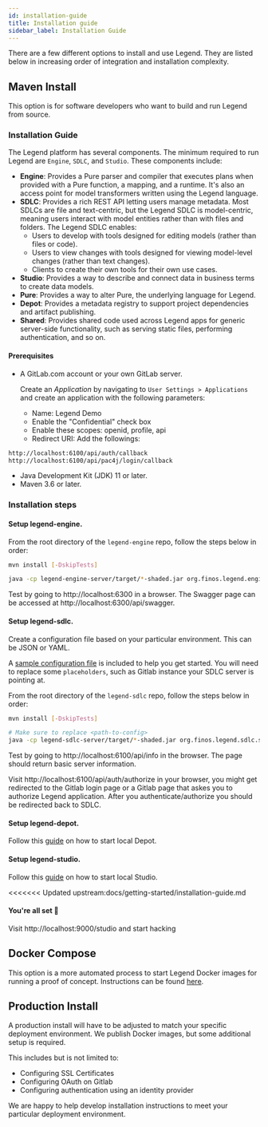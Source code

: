 ```yaml
---
id: installation-guide
title: Installation guide
sidebar_label: Installation Guide
---
```


There are a few different options to install and use Legend. They are listed below in increasing order of integration and installation complexity.

## Maven Install

This option is for software developers who want to build and run Legend from source.

### Installation Guide

The Legend platform has several components. The minimum required to run Legend are `Engine`, `SDLC`, and `Studio`. These components include:

- **Engine**: Provides a Pure parser and compiler that executes plans when provided with a Pure function, a mapping, and a runtime. It's also an access point for model transformers written using the Legend language.
- **SDLC**: Provides a rich REST API letting users manage metadata. Most SDLCs are file and text-centric, but the Legend SDLC is model-centric, meaning users interact with model entities rather than with files and folders. The Legend SDLC enables:
  - Users to develop with tools designed for editing models (rather than files or code).
  - Users to view changes with tools designed for viewing model-level changes (rather than text changes).
  - Clients to create their own tools for their own use cases.
- **Studio**: Provides a way to describe and connect data in business terms to create data models.
- **Pure**: Provides a way to alter Pure, the underlying language for Legend.
- **Depot**: Provides a metadata registry to support project dependencies and artifact publishing.
- **Shared**: Provides shared code used across Legend apps for generic server-side functionality, such as serving static files, performing authentication, and so on.

#### Prerequisites

- A GitLab.com account or your own GitLab server.

  Create an _Application_ by navigating to `User Settings > Applications` and create an application with the following parameters:

  - Name: Legend Demo
  - Enable the "Confidential" check box
  - Enable these scopes: openid, profile, api
  - Redirect URI: Add the followings:

```sh
http://localhost:6100/api/auth/callback
http://localhost:6100/api/pac4j/login/callback
```

- Java Development Kit (JDK) 11 or later.
- Maven 3.6 or later.

### Installation steps

#### Setup **legend-engine**.

From the root directory of the `legend-engine` repo, follow the steps below in order:

```sh
mvn install [-DskipTests]
```

```sh
java -cp legend-engine-server/target/*-shaded.jar org.finos.legend.engine.server.Server server legend-engine-server/src/test/resources/org/finos/legend/engine/server/test/userTestConfig.json
```

Test by going to http://localhost:6300 in a browser. The Swagger page can be accessed at http://localhost:6300/api/swagger.

#### Setup **legend-sdlc**.

Create a configuration file based on your particular environment. This can be JSON or YAML.

A [sample configuration file](https://github.com/finos/legend-sdlc/blob/master/legend-sdlc-server/src/test/resources/config-sample.yaml) is included to help you get started. You will need to replace some `placeholders`, such as Gitlab instance your SDLC server is pointing at.

From the root directory of the `legend-sdlc` repo, follow the steps below in order:

```sh
mvn install [-DskipTests]
```

```sh
# Make sure to replace <path-to-config>
java -cp legend-sdlc-server/target/*-shaded.jar org.finos.legend.sdlc.server.LegendSDLCServer server <path-to-config>
```

Test by going to http://localhost:6100/api/info in the browser. The page should return basic server information.

Visit http://localhost:6100/api/auth/authorize in your browser, you might get redirected to the Gitlab login page or a Gitlab page that askes you to authorize Legend application. After you authenticate/authorize you should be redirected back to SDLC.

#### Setup **legend-depot**.

Follow this [guide](https://github.com/finos/legend-depot/blob/master/README.md#getting-started) on how to start local Depot.

#### Setup **legend-studio**.

Follow this [guide](https://github.com/finos/legend-studio/blob/master/README.md#getting-started) on how to start local Studio.

<<<<<<< Updated upstream:docs/getting-started/installation-guide.md

#### You're all set :tada:

Visit http://localhost:9000/studio and start hacking

## Docker Compose

This option is a more automated process to start Legend Docker images for running a proof of concept. Instructions can be found [here](https://github.com/finos/legend/tree/master/installers/docker-compose).

## Production Install

A production install will have to be adjusted to match your specific deployment environment. We publish Docker images, but some additional setup is required.

This includes but is not limited to:

- Configuring SSL Certificates
- Configuring OAuth on Gitlab
- Configuring authentication using an identity provider

We are happy to help develop installation instructions to meet your particular deployment environment.
